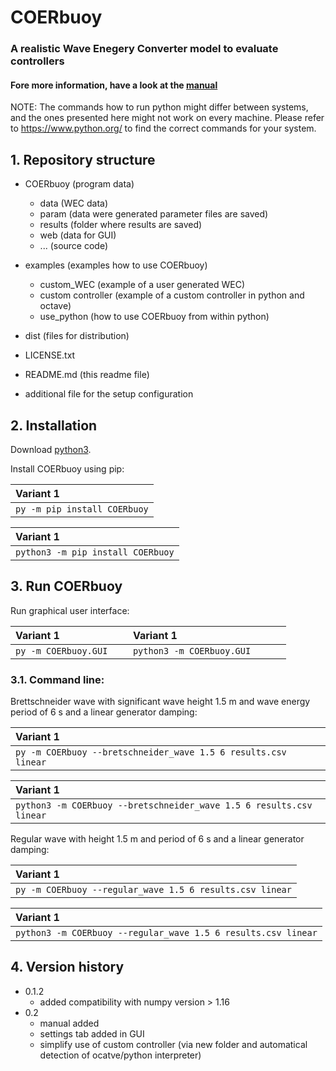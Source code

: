 # COERbuoy
### A realistic Wave Enegery Converter model to evaluate controllers

#### Fore more information, have a look at the [manual](https://github.com/SiHeTh/COERbuoy/raw/main/manual.pdf) ####

NOTE: The commands how to run python might differ between systems, and the ones presented here might not work on every machine. Please refer to https://www.python.org/ to find the correct commands for your system.
<br>
## 1. Repository structure
- COERbuoy (program data)
   - data (WEC data)
   - param (data were generated parameter files are saved)
   - results (folder where results are saved)
   - web (data for GUI)
   - ... (source code)

- examples (examples how to use COERbuoy)
   - custom_WEC (example of a user generated WEC)
   - custom controller (example of a custom controller in python and octave)
   - use_python (how to use COERbuoy from within python)

- dist (files for distribution)

- LICENSE.txt
- README.md (this readme file)
- additional file for the setup configuration

## 2. Installation

Download [python3](https://www.python.org/downloads/).

Install COERbuoy using pip:

| Variant 1          |
|:--------------------------|
|`py -m pip install COERbuoy`|             

| Variant 1              |
|:--------------------------------|
| `python3 -m pip install COERbuoy`|

## 3. Run COERbuoy

Run graphical user interface:

| Variant 1                    | &nbsp;&nbsp; | Variant 1              |
|:--------------------------|--------------|:--------------------------------|
|`py -m COERbuoy.GUI`       |              | `python3 -m COERbuoy.GUI      ` |


### 3.1. Command line:

Brettschneider wave with significant wave height 1.5 m and wave energy period of 6 s and a linear generator damping:

| Variant 1                    |
|:--------------------------|
|`py -m COERbuoy --bretschneider_wave 1.5 6 results.csv linear`|             

| Variant 1             |
|:--------------------------------|
| `python3 -m COERbuoy --bretschneider_wave 1.5 6 results.csv linear`|

Regular wave with height 1.5 m and period of 6 s and a linear generator damping:

| Variant 1                    |
|:--------------------------|
|`py -m COERbuoy --regular_wave 1.5 6 results.csv linear`|             

| Variant 1              |
|:--------------------------------|
| `python3 -m COERbuoy --regular_wave 1.5 6 results.csv linear`|



## 4. Version history
- 0\.1\.2 
   - added compatibility with numpy version > 1.16
- 0\.2
   - manual added
   - settings tab added in GUI
   - simplify use of custom controller (via new folder and automatical detection of ocatve/python interpreter)
